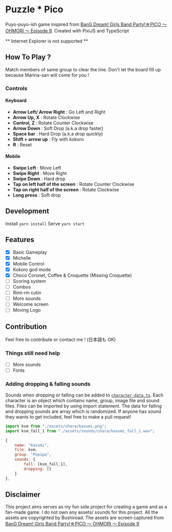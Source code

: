 # Puzzle \* Pico

Puyo-puyo-ish game inspired from [BanG Dream! Girls Band Party!☆PICO ～ OHMORI ～ Episode 9](https://www.youtube.com/watch?v=q5YETLAebUY). Created with PixiJS and TypeScript

\*\* Internet Explorer is not supported \*\*

## How To Play ?

Match members of same group to clear the line. Don't let the board fill up because Marina-san will come for you !

### Controls

#### Keyboard

- **Arrow Left/ Arrow Right** : Go Left and Right
- **Arrow Up, X** : Rotate Clockwise
- **Control, Z** : Rotate Counter Clockwise
- **Arrow Down** : Soft Drop (a.k.a drop faster)
- **Space bar** : Hard Drop (a.k.a drop quickly)
- **Shift + arrow up** : Fly with kokoro
- **R** : Reset

#### Mobile

- **Swipe Left** : Move Left
- **Swipe Right** : Move Right
- **Swipe Down** : Hard drop
- **Tap on left half of the screen** : Rotate Counter Clockwise
- **Tap on right half of the screen** : Rotate Clockwise
- **Long press** : Soft drop

## Development

Install `yarn install`
Serve `yarn start`

## Features

- [x] Basic Gameplay
- [x] Michelle
- [x] Mobile Control
- [x] Kokoro god mode
- [x] Choco Coronet, Coffee & Croquette (Missing Croquette)
- [ ] Scoring system
- [ ] Combos
- [ ] Rimi-rin cutin
- [ ] More sounds
- [ ] Welcome screen
- [ ] Moving Logo

## Contribution

Feel free to contribute or contact me ! (日本語も OK)

### Things still need help

- [ ] More sounds
- [ ] Fonts

### Adding dropping & falling sounds

Sounds when dropping or falling can be added to [`character-data.ts`](src/character-data.ts). Each character is an object which contains name, group, image file and sound files. Files can be imported by using import statement. The data for falling and dropping sounds are array which is randomized. If anyone has sound they wants to get included, feel free to make a pull request!

```js
import ksm from "./assets/chara/kasumi.png";
import ksm_fall_1 from "./assets/sounds/chara/kasumi_fall_1.wav";

{
    name: "Kasumi",
    file: ksm,
    group: "Popipa",
    sounds: {
        fall: [ksm_fall_1],
        dropping: []
    }
},
```

## Disclaimer

This project aims serves as my fun side project for creating a game and as a fan-made game. I do not own any assets/ sounds for this project. All the assets are copyrighted by Bushiroad. The assets are screen captured from [BanG Dream! Girls Band Party!☆PICO ～ OHMORI ～ Episode 9](https://www.youtube.com/watch?v=q5YETLAebUY)
